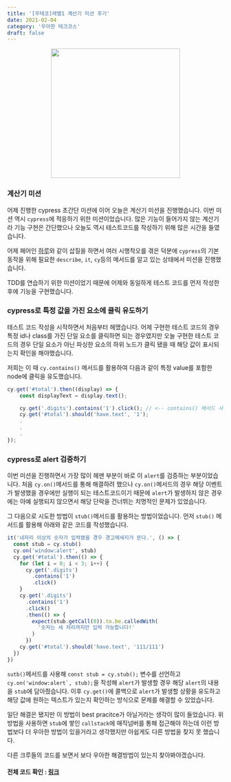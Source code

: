 ```yaml
---
title: '[우테코]레벨1 계산기 미션 후기'
date: 2021-02-04
category: '우아한 테크코스'
draft: false
---
```


<p align="middle">
  <img width="300" src="https://techcourse-storage.s3.ap-northeast-2.amazonaws.com/805329299a1a43c4850c410a545caf24">
</p>

### 계산기 미션

어제 진행한 cypress 초간단 미션에 이어 오늘은 계산기 미션을 진행했습니다. 이번 미션 역시 `cypress`에 적응하기 위한 미션이었습니다. 많은 기능이 들어가지 않는 계산기라 기능 구현은 간단했으나 오늘도 역시 테스트코드를 작성하기 위해 많은 시간을 들였습니다.

어제 페어인 [하루](https://github.com/365kim)와 같이 삽질을 하면서 여러 시행착오를 겪은 덕분에 `cypress`의 기본 동작을 위해 필요한 `describe`, `it`, `cy`등의 메서드를 알고 있는 상태에서 미션을 진행했습니다.

TDD를 연습하기 위한 미션이었기 때문에 어제와 동일하게 테스트 코드를 먼저 작성한 후에 기능을 구현했습니다.

### cypress로 특정 값을 가진 요소에 클릭 유도하기

테스트 코드 작성을 시작하면서 처음부터 헤맸습니다. 어제 구현한 테스트 코드의 경우 특정 id나 class를 가진 단일 요소를 클릭하면 되는 경우였지만 오늘 구현한 테스트 코드의 경우 단일 요소가 아닌 파싱한 요소의 하위 노드가 클릭 됐을 때 해당 값이 표시되는지 확인을 해야했습니다.

저희는 이 때 `cy.contains()` 메서드를 활용하여 다음과 같이 특정 value를 포함한 node에 클릭을 유도했습니다.

```js
cy.get('#total').then((display) => {
    const displayText = display.text();

    cy.get('.digits').contains('1').click(); // <-- contains() 메서드 사용
    cy.get('#total').should('have.text', '1');
    .
    .
    .
});
```

### cypress로 alert 검증하기

이번 미션을 진행하면서 가장 많이 헤맨 부분이 바로 이 `alert`를 검증하는 부분이었습니다. 처음 `cy.on()`메서드를 통해 해결하려 했으나 `cy.on()`메서드의 경우 해당 이벤트가 발생했을 경우에만 실행이 되는 테스트코드이기 때문에 `alert`가 발생하지 않은 경우에는 아예 실행되지 않으면서 해당 단락을 건너뛰는 치명적인 문제가 있었습니다.

그 다음으로 시도한 방법이 `stub()`메서드를 활용하는 방법이었습니다. 먼저 `stub()` 메서드를 활용해 아래와 같은 코드를 작성했습니다.

```js
it('네자리 이상의 숫자가 입력됐을 경우 경고메세지가 뜬다.', () => {
  const stub = cy.stub()
  cy.on('window:alert', stub)
  cy.get('#total').then(() => {
    for (let i = 0; i < 3; i++) {
      cy.get('.digits')
        .contains('1')
        .click()
    }
    cy.get('.digits')
      .contains('1')
      .click()
      .then(() => {
        expect(stub.getCall(0)).to.be.calledWith(
          '숫자는 세 자리까지만 입력 가능합니다!'
        )
      })
    cy.get('#total').should('have.text', '111/111')
  })
})
```

`sutb()`메서드를 사용해 `const stub = cy.stub();` 변수를 선언하고 `` cy.on('window:alert`, stub); ``을 작성해 `alert`가 발생할 경우 해당 `alert`의 내용을 `stub`에 담아줬습니다. 이후 `cy.get()`에 콜백으로 `alert`가 발생할 상황을 유도하고 해당 값에 원하는 텍스트가 있는지 확인하는 방식으로 문제를 해결할 수 있었습니다.

일단 해결은 됐지만 이 방법이 best pracitce가 아닐거라는 생각이 많이 들었습니다. 위 방법을 사용하면 `stub`에 쌓인 `callstack`에 매직넘버를 통해 접근해야 하는데 이런 방법보다 더 우아한 방법이 있을거라고 생각했지만 아쉽게도 다른 방법을 찾지 못 했습니다.

다른 크루들의 코드를 보면서 보다 우아한 해결방법이 있는지 찾아봐야겠습니다.

#### 전체 코드 확인 : [링크](https://github.com/YUJO42/javascript-calculator/tree/yujo)
